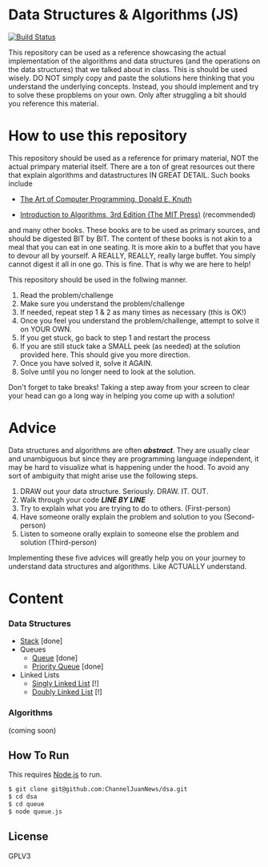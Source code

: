 # Data Structures & Algorithms (JS)


[![Build Status](https://travis-ci.org/joemccann/dillinger.svg?branch=master)](https://travis-ci.org/joemccann/dillinger)

This repository can be used as a reference showcasing the actual implementation of the algorithms and data structures (and the operations on the data structures) that we talked about in class. This is should be used wisely. DO NOT simply copy and paste the solutions here thinking that you understand the underlying concepts. Instead, you should implement and try to solve these propblems on your own. Only after struggling a bit should you reference this material.

# How to use this repository

This repository should be used as a reference for primary material, NOT the actual primpary material itself. There are a ton of great resources out there that explain algorithms and datastructures IN GREAT DETAIL. Such books include

* [The Art of Computer Programming, Donald E. Knuth
](https://www.amazon.com/Computer-Programming-Volumes-1-4A-Boxed/dp/0321751043/ref=asc_df_0321751043/?tag=hyprod-20&linkCode=df0&hvadid=312114711253&hvpos=1o1&hvnetw=g&hvrand=1656698649082258916&hvpone=&hvptwo=&hvqmt=&hvdev=c&hvdvcmdl=&hvlocint=&hvlocphy=9031488&hvtargid=pla-425752469164&psc=1)

* [Introduction to Algorithms, 3rd Edition (The MIT Press)](https://www.amazon.com/Introduction-Algorithms-3rd-MIT-Press/dp/0262033844) (recommended)


and many other books. These books are to be used as primary sources, and should be digested BIT by BIT. The content of these books is not akin to a meal that you can eat in one seating. It is more akin to a buffet that you have to devour all by yourself. A REALLY, REALLY, really large buffet. You simply cannot digest it all in one go. This is fine. That is why we are here to help!

This repository should be used in the follwing manner.

1. Read the problem/challenge
2. Make sure you understand the problem/challenge
3. If needed, repeat step 1 & 2 as many times as necessary (this is OK!)
4. Once you feel you understand the problem/challenge, attempt to solve it on YOUR OWN.
5. If you get stuck, go back to step 1 and restart the process
6. If you are still stuck take a SMALL peek (as needed) at the solution provided here. This should give you more direction.
7. Once you have solved it, solve it AGAIN.
8. Solve until you no longer need to look at the solution.

Don't forget to take breaks! Taking a step away from your screen to clear your head can go a long way in helping you come up with a solution!

# Advice

Data structures and algorithms are often _**abstract**_. They are usually clear and unambiguous but since they are programming language independent, it may be hard to visualize what is happening under the hood. To avoid any sort of ambiguity that might arise use the following steps.

1. DRAW out your data structure. Seriously. DRAW. IT. OUT.
2. Walk through your code _**LINE BY LINE**_
3. Try to explain what you are trying to do to others. (First-person)
4. Have someone orally explain the problem and solution to you (Second-person)
5. Listen to someone orally explain to someone else the problem and solution (Third-person)

Implementing these five advices will greatly help you on your journey to understand data structures and algorithms. Like ACTUALLY understand.


# Content


### Data Structures
* [Stack](./Stack) [done]
* Queues
    * [Queue](./Queue) [done]
    *  [Priority Queue](./PriorityQueue) [done]
* Linked Lists
    * [Singly Linked List](./SinglyLinkedList) [!]
    * [Doubly Linked List]() [!]

### Algorithms
(coming soon)

## How To Run

This requires [Node.js](https://nodejs.org/) to run.

```sh
$ git clone git@github.com:ChannelJuanNews/dsa.git
$ cd dsa
$ cd queue
$ node queue.js
```

License
----
GPLV3
